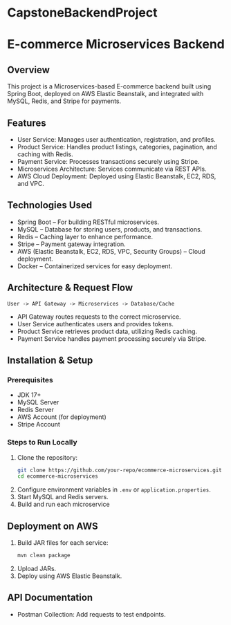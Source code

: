 # CapstoneBackendProject



# E-commerce Microservices Backend

## Overview
This project is a Microservices-based E-commerce backend built using Spring Boot, deployed on AWS Elastic Beanstalk, and integrated with MySQL, Redis, and Stripe for payments.

## Features
- User Service: Manages user authentication, registration, and profiles.
- Product Service: Handles product listings, categories, pagination, and caching with Redis.
- Payment Service: Processes transactions securely using Stripe.
- Microservices Architecture: Services communicate via REST APIs.
- AWS Cloud Deployment: Deployed using Elastic Beanstalk, EC2, RDS, and VPC.

## Technologies Used
- Spring Boot – For building RESTful microservices.
- MySQL – Database for storing users, products, and transactions.
- Redis – Caching layer to enhance performance.
- Stripe – Payment gateway integration.
- AWS (Elastic Beanstalk, EC2, RDS, VPC, Security Groups) – Cloud deployment.
- Docker – Containerized services for easy deployment.

## Architecture & Request Flow
```
User -> API Gateway -> Microservices -> Database/Cache
```
- API Gateway routes requests to the correct microservice.
- User Service authenticates users and provides tokens.
- Product Service retrieves product data, utilizing Redis caching.
- Payment Service handles payment processing securely via Stripe.

## Installation & Setup
### Prerequisites
- JDK 17+
- MySQL Server
- Redis Server
- AWS Account (for deployment)
- Stripe Account

### Steps to Run Locally
1. Clone the repository:
   ```sh
   git clone https://github.com/your-repo/ecommerce-microservices.git
   cd ecommerce-microservices
   ```
2. Configure environment variables in `.env` or `application.properties`.
3. Start MySQL and Redis servers.
4. Build and run each microservice

## Deployment on AWS
1. Build JAR files for each service:
   ```sh
   mvn clean package
   ```
2. Upload JARs.
3. Deploy using AWS Elastic Beanstalk.

## API Documentation
- Postman Collection: Add requests to test endpoints.


